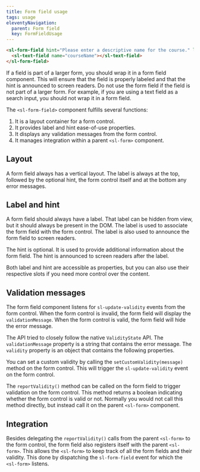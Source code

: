 ```yaml
---
title: Form field usage
tags: usage
eleventyNavigation:
  parent: Form field
  key: FormFieldUsage
---
```


<section class="no-heading">

<div class="ds-example">

  <sl-form-field hint="Please enter a descriptive name for the course." label="Course name">
    <sl-text-field name="courseName"></sl-text-field>
  </sl-form-field>

</div>

<div class="ds-code">

  ```html
  <sl-form-field hint="Please enter a descriptive name for the course." label="Course name">
    <sl-text-field name="courseName"></sl-text-field>
  </sl-form-field>
  ```

</div>

</section>

If a field is part of a larger form, you should wrap it in a form field component. This will ensure that the field is properly labeled and that the hint is announced to screen readers.
Do not use the form field if the field is not part of a larger form. For example, if you are using a text field as a search input, you should not wrap it in a form field.

The `<sl-form-field>` component fulfills several functions:
1. It is a layout container for a form control.
2. It provides label and hint ease-of-use properties.
3. It displays any validation messages from the form control.
4. It manages integration within a parent `<sl-form>` component.

## Layout

A form field always has a vertical layout. The label is always at the top, followed by the optional hint, the form control itself and at the bottom any error messages.

## Label and hint

A form field should always have a label. That label can be hidden from view, but it should always be present in the DOM. The label is used to associate the form field with the form control. The label is also used to announce the form field to screen readers.

The hint is optional. It is used to provide additional information about the form field. The hint is announced to screen readers after the label.

Both label and hint are accessible as properties, but you can also use their respective slots if you need more control over the content.

## Validation messages

The form field component listens for `sl-update-validity` events from the form control. When the form control is invalid, the form field will display the `validationMessage`. When the form control is valid, the form field will hide the error message.

The API tried to closely follow the native `ValidityState` API. The `validationMessage` property is a string that contains the error message. The `validity` property is an object that contains the following properties.

You can set a custom validity by calling the `setCustomValidity(message)` method on the form control. This will trigger the `sl-update-validity` event on the form control.

The `reportValidity()` method can be called on the form field to trigger validation on the form control. This method returns a boolean indicating whether the form control is valid or not. Normally you would not call this method directly, but instead call it on the parent `<sl-form>` component.

## Integration

Besides delegating the `reportValidity()` calls from the parent `<sl-form>` to the form control, the form field also registers itself with the parent `<sl-form>`. This allows the `<sl-form>` to keep track of all the form fields and their validity. This done by dispatching the `sl-form-field` event for which the `<sl-form>` listens.
